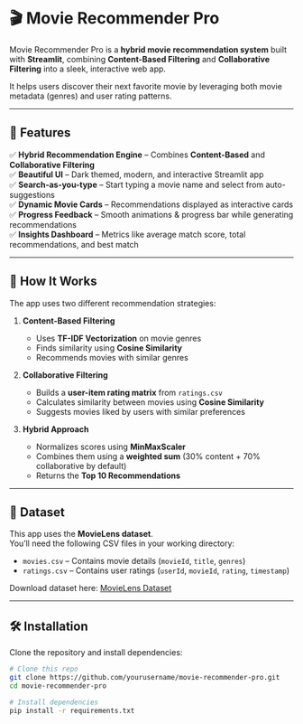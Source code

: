 # 🎬 Movie Recommender Pro

Movie Recommender Pro is a **hybrid movie recommendation system** built with **Streamlit**, combining **Content-Based Filtering** and **Collaborative Filtering** into a sleek, interactive web app.  

It helps users discover their next favorite movie by leveraging both movie metadata (genres) and user rating patterns.  

---

## 🚀 Features

✅ **Hybrid Recommendation Engine** – Combines **Content-Based** and **Collaborative Filtering**  
✅ **Beautiful UI** – Dark themed, modern, and interactive Streamlit app  
✅ **Search-as-you-type** – Start typing a movie name and select from auto-suggestions  
✅ **Dynamic Movie Cards** – Recommendations displayed as interactive cards  
✅ **Progress Feedback** – Smooth animations & progress bar while generating recommendations  
✅ **Insights Dashboard** – Metrics like average match score, total recommendations, and best match  

---

## 🧠 How It Works

The app uses two different recommendation strategies:

1. **Content-Based Filtering**  
   - Uses **TF-IDF Vectorization** on movie genres  
   - Finds similarity using **Cosine Similarity**  
   - Recommends movies with similar genres  

2. **Collaborative Filtering**  
   - Builds a **user-item rating matrix** from `ratings.csv`  
   - Calculates similarity between movies using **Cosine Similarity**  
   - Suggests movies liked by users with similar preferences  

3. **Hybrid Approach**  
   - Normalizes scores using **MinMaxScaler**  
   - Combines them using a **weighted sum** (30% content + 70% collaborative by default)  
   - Returns the **Top 10 Recommendations**  

---

## 📂 Dataset

This app uses the **MovieLens dataset**.  
You’ll need the following CSV files in your working directory:

- `movies.csv` – Contains movie details (`movieId`, `title`, `genres`)  
- `ratings.csv` – Contains user ratings (`userId`, `movieId`, `rating`, `timestamp`)  

Download dataset here: [MovieLens Dataset](https://grouplens.org/datasets/movielens/)  

---

## 🛠️ Installation

Clone the repository and install dependencies:

```bash
# Clone this repo
git clone https://github.com/yourusername/movie-recommender-pro.git
cd movie-recommender-pro

# Install dependencies
pip install -r requirements.txt
